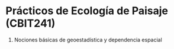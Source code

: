 # Prácticos de Ecología de Paisaje (CBIT241)

1. Nociones básicas de geoestadística y dependencia espacial
